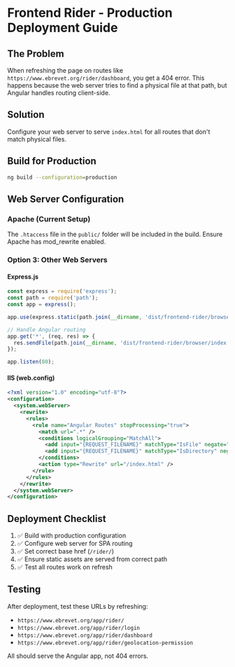 # Frontend Rider - Production Deployment Guide

## The Problem
When refreshing the page on routes like `https://www.ebrevet.org/rider/dashboard`, you get a 404 error. This happens because the web server tries to find a physical file at that path, but Angular handles routing client-side.

## Solution
Configure your web server to serve `index.html` for all routes that don't match physical files.

## Build for Production
```bash
ng build --configuration=production
```

## Web Server Configuration

### Apache (Current Setup)
The `.htaccess` file in the `public/` folder will be included in the build. Ensure Apache has mod_rewrite enabled.

### Option 3: Other Web Servers

#### Express.js
```javascript
const express = require('express');
const path = require('path');
const app = express();

app.use(express.static(path.join(__dirname, 'dist/frontend-rider/browser')));

// Handle Angular routing
app.get('*', (req, res) => {
  res.sendFile(path.join(__dirname, 'dist/frontend-rider/browser/index.html'));
});

app.listen(80);
```

#### IIS (web.config)
```xml
<?xml version="1.0" encoding="utf-8"?>
<configuration>
  <system.webServer>
    <rewrite>
      <rules>
        <rule name="Angular Routes" stopProcessing="true">
          <match url=".*" />
          <conditions logicalGrouping="MatchAll">
            <add input="{REQUEST_FILENAME}" matchType="IsFile" negate="true" />
            <add input="{REQUEST_FILENAME}" matchType="IsDirectory" negate="true" />
          </conditions>
          <action type="Rewrite" url="/index.html" />
        </rule>
      </rules>
    </rewrite>
  </system.webServer>
</configuration>
```

## Deployment Checklist

1. ✅ Build with production configuration
2. ✅ Configure web server for SPA routing
3. ✅ Set correct base href (`/rider/`)
4. ✅ Ensure static assets are served from correct path
5. ✅ Test all routes work on refresh

## Testing
After deployment, test these URLs by refreshing:
- `https://www.ebrevet.org/app/rider/`
- `https://www.ebrevet.org/app/rider/login`
- `https://www.ebrevet.org/app/rider/dashboard`
- `https://www.ebrevet.org/app/rider/geolocation-permission`

All should serve the Angular app, not 404 errors.
